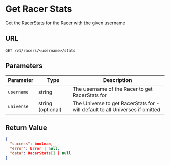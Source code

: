 # Get Racer Stats

Get the RacerStats for the Racer with the given username

## URL

`GET /v1/racers/<username>/stats`

## Parameters

| Parameter  | Type              | Description                                                                   |
|------------|-------------------|-------------------------------------------------------------------------------|
| `username` | string            | The username of the Racer to get RacerStats for                               |
| `universe` | string (optional) | The Universe to get RacerStats for - will default to all Universes if omitted |

## Return Value

```json
{
  "success": boolean,
  "error": Error | null,
  "data": RacerStats[] | null
}
```